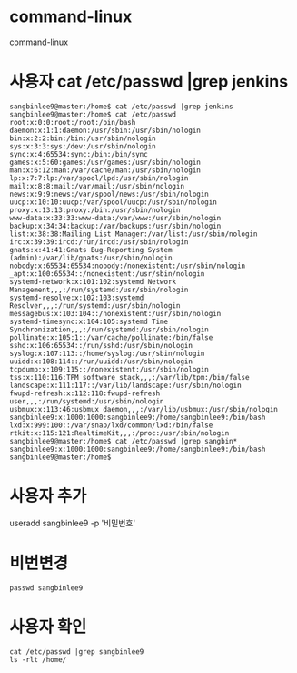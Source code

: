 # command-linux
command-linux



# 사용자 cat /etc/passwd |grep jenkins

    sangbinlee9@master:/home$ cat /etc/passwd |grep jenkins
    sangbinlee9@master:/home$ cat /etc/passwd
    root:x:0:0:root:/root:/bin/bash
    daemon:x:1:1:daemon:/usr/sbin:/usr/sbin/nologin
    bin:x:2:2:bin:/bin:/usr/sbin/nologin
    sys:x:3:3:sys:/dev:/usr/sbin/nologin
    sync:x:4:65534:sync:/bin:/bin/sync
    games:x:5:60:games:/usr/games:/usr/sbin/nologin
    man:x:6:12:man:/var/cache/man:/usr/sbin/nologin
    lp:x:7:7:lp:/var/spool/lpd:/usr/sbin/nologin
    mail:x:8:8:mail:/var/mail:/usr/sbin/nologin
    news:x:9:9:news:/var/spool/news:/usr/sbin/nologin
    uucp:x:10:10:uucp:/var/spool/uucp:/usr/sbin/nologin
    proxy:x:13:13:proxy:/bin:/usr/sbin/nologin
    www-data:x:33:33:www-data:/var/www:/usr/sbin/nologin
    backup:x:34:34:backup:/var/backups:/usr/sbin/nologin
    list:x:38:38:Mailing List Manager:/var/list:/usr/sbin/nologin
    irc:x:39:39:ircd:/run/ircd:/usr/sbin/nologin
    gnats:x:41:41:Gnats Bug-Reporting System (admin):/var/lib/gnats:/usr/sbin/nologin
    nobody:x:65534:65534:nobody:/nonexistent:/usr/sbin/nologin
    _apt:x:100:65534::/nonexistent:/usr/sbin/nologin
    systemd-network:x:101:102:systemd Network Management,,,:/run/systemd:/usr/sbin/nologin
    systemd-resolve:x:102:103:systemd Resolver,,,:/run/systemd:/usr/sbin/nologin
    messagebus:x:103:104::/nonexistent:/usr/sbin/nologin
    systemd-timesync:x:104:105:systemd Time Synchronization,,,:/run/systemd:/usr/sbin/nologin
    pollinate:x:105:1::/var/cache/pollinate:/bin/false
    sshd:x:106:65534::/run/sshd:/usr/sbin/nologin
    syslog:x:107:113::/home/syslog:/usr/sbin/nologin
    uuidd:x:108:114::/run/uuidd:/usr/sbin/nologin
    tcpdump:x:109:115::/nonexistent:/usr/sbin/nologin
    tss:x:110:116:TPM software stack,,,:/var/lib/tpm:/bin/false
    landscape:x:111:117::/var/lib/landscape:/usr/sbin/nologin
    fwupd-refresh:x:112:118:fwupd-refresh user,,,:/run/systemd:/usr/sbin/nologin
    usbmux:x:113:46:usbmux daemon,,,:/var/lib/usbmux:/usr/sbin/nologin
    sangbinlee9:x:1000:1000:sangbinlee9:/home/sangbinlee9:/bin/bash
    lxd:x:999:100::/var/snap/lxd/common/lxd:/bin/false
    rtkit:x:115:121:RealtimeKit,,,:/proc:/usr/sbin/nologin
    sangbinlee9@master:/home$ cat /etc/passwd |grep sangbin*
    sangbinlee9:x:1000:1000:sangbinlee9:/home/sangbinlee9:/bin/bash
    sangbinlee9@master:/home$
    



# 사용자 추가
  useradd sangbinlee9 -p '비밀번호'

  
# 비번변경 
    passwd sangbinlee9

    
# 사용자 확인
    cat /etc/passwd |grep sangbinlee9
    ls -rlt /home/

# 
# 
# 
# 
# 
# 
# 
# 
# 
# 
# 
# 
# 
# 
# 
# 
# 
# 
# 
# 
# 
# 
# 
# 
# 
# 
# 
# 
# 
# 
